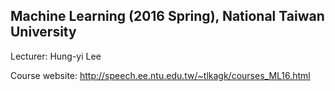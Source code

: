 ## Machine Learning (2016 Spring), National Taiwan University

Lecturer: Hung-yi Lee

Course website: http://speech.ee.ntu.edu.tw/~tlkagk/courses_ML16.html
